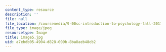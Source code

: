 ```yaml
---
content_type: resource
description: ''
file: null
file_location: /coursemedia/9-00sc-introduction-to-psychology-fall-2011/a7ebdb054904d828009b8ba8aeb48cb2_image5.jpg
file_type: image/jpeg
resourcetype: Image
title: image5.jpg
uid: a7ebdb05-4904-d828-009b-8ba8aeb48cb2
---
```


